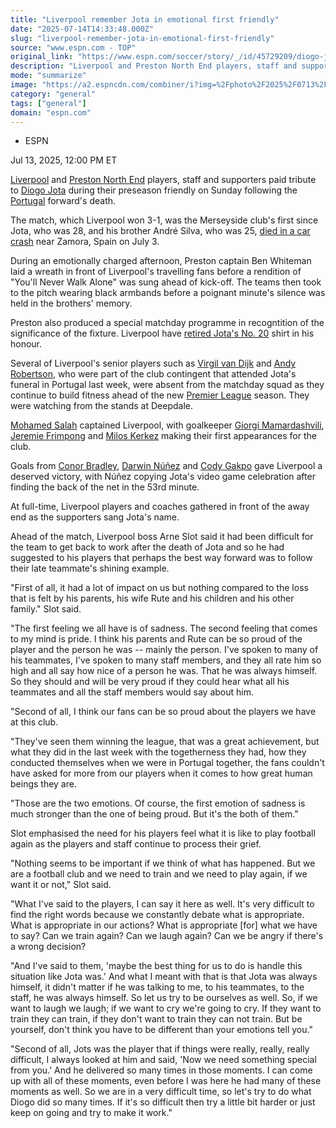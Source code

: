 ```yaml
---
title: "Liverpool remember Jota in emotional first friendly"
date: "2025-07-14T14:33:48.000Z"
slug: "liverpool-remember-jota-in-emotional-first-friendly"
source: "www.espn.com - TOP"
original_link: "https://www.espn.com/soccer/story/_/id/45729209/diogo-jota-arne-slot-liverpool-preston-north-end-tribute"
description: "Liverpool and Preston North End players, staff and supporters paid tribute to Diogo Jota during their preseason friendly on Sunday."
mode: "summarize"
image: "https://a2.espncdn.com/combiner/i?img=%2Fphoto%2F2025%2F0713%2Fr1518467_1296x729_16%2D9.jpg"
category: "general"
tags: ["general"]
domain: "espn.com"
---
```

<div id="readability-page-1" class="page"><div><div><ul><li><p>ESPN</p></li></ul><p><span>Jul 13, 2025, 12:00 PM ET</span></p></div><p><a data-clubhouse-guid="a47fbcec-c948-cf4c-9e41-3dfa37588c9c" href="https://www.espn.com/soccer/team?id=364">Liverpool</a> and <a href="https://www.espn.co.uk/football/club/_/id/394/preston-north-end" target="_blank">Preston North End</a> players, staff and supporters paid tribute to <a data-player-guid="17b5c580-27ed-5ffd-209f-f4530e010831" href="http://espn.com/soccer/player/_/id/208133/diogo-jota">Diogo Jota</a> during their preseason friendly on Sunday following the <a data-clubhouse-guid="12433baf-649d-7f4f-7233-6db63a5f62f4" href="https://www.espn.com/soccer/team?id=482">Portugal</a> forward's death.</p><p>The match, which Liverpool won 3-1, was the Merseyside club's first since Jota, who was 28, and his brother André Silva, who was 25, <a href="https://www.espn.com/football/story/_/id/45654499/liverpool-forward-diogo-jota-brother-die-car-crash-civil-guard" target="_blank">died in a car crash</a> near Zamora, Spain on July 3.</p><p>During an emotionally charged afternoon, Preston captain Ben Whiteman laid a wreath in front of Liverpool's travelling fans before a rendition of "You'll Never Walk Alone" was sung ahead of kick-off. The teams then took to the pitch wearing black armbands before a poignant minute's silence was held in the brothers' memory.</p><p>Preston also produced a special matchday programme in recogntition of the significance of the fixture. Liverpool have <a href="https://www.espn.com/football/story/_/id/45718728/liverpool-retire-no-20-shirt-diogo-jota" target="_blank">retired Jota's No. 20</a> shirt in his honour.</p><p>Several of Liverpool's senior players such as <a data-player-guid="c350cf83-87c2-aedd-b25b-7e9f3f3fa4dd" href="http://espn.com/soccer/player/_/id/157892/virgil-van-dijk">Virgil van Dijk</a> and <a href="https://www.espn.co.uk/football/player/_/id/104943/andrew-robertson" target="_blank">Andy Robertson</a>, who were part of the club contingent that attended Jota's funeral in Portugal last week, were absent from the matchday squad as they continue to build fitness ahead of the new <a data-league-guid="6949f3af-300c-35f1-beab-b95669eedd38" href="https://www.espn.com/soccer/league/_/name/ENG.1">Premier League</a> season. They were watching from the stands at Deepdale.</p><p><a data-player-guid="49438d5e-de32-9f1b-9aab-5f6ae53f14d0" href="http://espn.com/soccer/player/_/id/173896/mohamed-salah">Mohamed Salah</a> captained Liverpool, with goalkeeper <a data-player-guid="2a5a14bb-897f-5475-33c4-c17eeb03db64" href="http://espn.com/soccer/player/_/id/274742/giorgi-mamardashvili">Giorgi Mamardashvili</a>, <a href="https://www.espn.co.uk/football/player/_/id/281119/jeremie-frimpong" target="_blank">Jeremie Frimpong</a> and <a href="https://www.espn.co.uk/football/player/_/id/323110/milos-kerkez" target="_blank">Milos Kerkez</a> making their first appearances for the club.</p><p>Goals from <a data-player-guid="cabe833a-2edb-3691-bc6d-aa9033efeb27" href="http://espn.com/soccer/player/_/id/250183/conor-bradley">Conor Bradley</a>, <a data-player-guid="c56f203e-3b2f-5384-116c-c5fb3781e120" href="http://espn.com/soccer/player/_/id/271788/darwin-nunez">Darwin Núñez</a> and <a data-player-guid="c9ad2796-537e-c93b-4f14-1b323d48644a" href="http://espn.com/soccer/player/_/id/249524/cody-gakpo">Cody Gakpo</a> gave Liverpool a deserved victory, with Núñez copying Jota's video game celebration after finding the back of the net in the 53rd minute.</p><p>At full-time, Liverpool players and coaches gathered in front of the away end as the supporters sang Jota's name.</p><p>Ahead of the match, Liverpool boss Arne Slot said it had been difficult for the team to get back to work after the death of Jota and so he had suggested to his players that perhaps the best way forward was to follow their late teammate's shining example.</p><p>"First of all, it had a lot of impact on us but nothing compared to the loss that is felt by his parents, his wife Rute and his children and his other family." Slot said.</p><p>"The first feeling we all have is of sadness. The second feeling that comes to my mind is pride. I think his parents and Rute can be so proud of the player and the person he was -- mainly the person. I've spoken to many of his teammates, I've spoken to many staff members, and they all rate him so high and all say how nice of a person he was. That he was always himself. So they should and will be very proud if they could hear what all his teammates and all the staff members would say about him.</p><p>"Second of all, I think our fans can be so proud about the players we have at this club.</p><p>"They've seen them winning the league, that was a great achievement, but what they did in the last week with the togetherness they had, how they conducted themselves when we were in Portugal together, the fans couldn't have asked for more from our players when it comes to how great human beings they are.</p><p>"Those are the two emotions. Of course, the first emotion of sadness is much stronger than the one of being proud. But it's the both of them."</p><p>Slot emphasised the need for his players feel what it is like to play football again as the players and staff continue to process their grief.</p><p>"Nothing seems to be important if we think of what has happened. But we are a football club and we need to train and we need to play again, if we want it or not," Slot said.</p><p>"What I've said to the players, I can say it here as well. It's very difficult to find the right words because we constantly debate what is appropriate. What is appropriate in our actions? What is appropriate [for] what we have to say? Can we train again? Can we laugh again? Can we be angry if there's a wrong decision?</p><p>"And I've said to them, 'maybe the best thing for us to do is handle this situation like Jota was.' And what I meant with that is that Jota was always himself, it didn't matter if he was talking to me, to his teammates, to the staff, he was always himself. So let us try to be ourselves as well. So, if we want to laugh we laugh; if we want to cry we're going to cry. If they want to train they can train, if they don't want to train they can not train. But be yourself, don't think you have to be different than your emotions tell you."</p><p>"Second of all, Jots was the player that if things were really, really, really difficult, I always looked at him and said, 'Now we need something special from you.' And he delivered so many times in those moments. I can come up with all of these moments, even before I was here he had many of these moments as well. So we are in a very difficult time, so let's try to do what Diogo did so many times. If it's so difficult then try a little bit harder or just keep on going and try to make it work."</p>
</div></div>